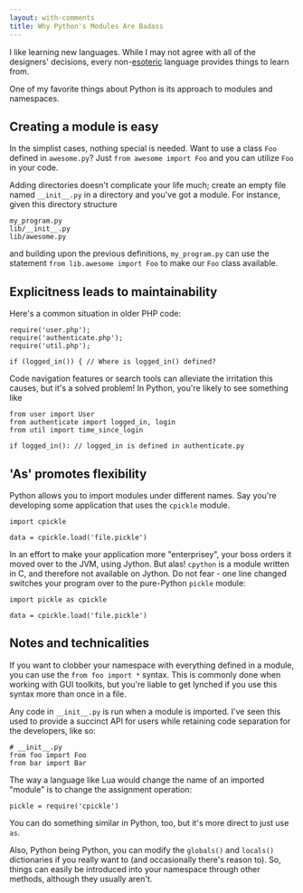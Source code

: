 ```yaml
---
layout: with-comments
title: Why Python's Modules Are Badass
---
```


I like learning new languages. While I may not agree with all of the designers'
decisions, every non-[esoteric] language provides things to learn from.

One of my favorite things about Python is its approach to modules and
namespaces.

[esoteric]: http://en.wikipedia.org/wiki/Esoteric_programming_language

## Creating a module is easy

In the simplist cases, nothing special is needed. Want to use a class `Foo`
defined in `awesome.py`? Just `from awesome import Foo` and you can utilize
`Foo` in your code.

Adding directories doesn't complicate your life much; create an empty file named
`__init__.py` in a directory and you've got a module. For instance, given this
directory structure

	my_program.py
	lib/__init__.py
	lib/awesome.py

and building upon the previous definitions, `my_program.py` can use the statement `from lib.awesome import Foo` to make our
`Foo` class available.

## Explicitness leads to maintainability

Here's a common situation in older PHP code:

	require('user.php');
	require('authenticate.php');
	require('util.php');
	
	if (logged_in()) { // Where is logged_in() defined?

Code navigation features or search tools can alleviate the irritation this
causes, but it's a solved problem! In Python, you're likely to see something
like

	from user import User
	from authenticate import logged_in, login
	from util import time_since_login
	
	if logged_in(): // logged_in is defined in authenticate.py

## 'As' promotes flexibility

Python allows you to import modules under different names. Say you're developing
some application that uses the `cpickle` module.

	import cpickle
	
	data = cpickle.load('file.pickle')

In an effort to make your application more "enterprisey", your boss orders it
moved over to the JVM, using Jython. But alas! `cpython` is a module written in
C, and therefore not available on Jython. Do not fear - one line changed
switches your program over to the pure-Python `pickle` module:

	import pickle as cpickle
	
	data = cpickle.load('file.pickle')

## Notes and technicalities

If you want to clobber your namespace with everything defined in a module, you
can use the `from foo import *` syntax. This is commonly done when working with
GUI toolkits, but you're liable to get lynched if you use this syntax more than
once in a file.

Any code in `__init__.py` is run when a module is imported. I've seen this used
to provide a succinct API for users while retaining code separation for the
developers, like so:

	# __init__.py
	from foo import Foo
	from bar import Bar

The way a language like Lua would change the name of an imported "module" is to
change the assignment operation:

	pickle = require('cpickle')

You can do something similar in Python, too, but it's more direct to just use `as`.

Also, Python being Python, you can modify the `globals()` and `locals()` dictionaries
if you really want to (and occasionally there's reason to). So, things can
easily be introduced into your namespace through other methods, although they
usually aren't.
